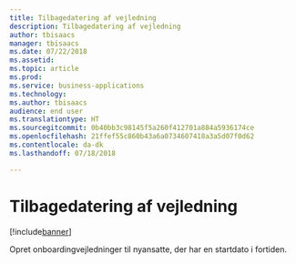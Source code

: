 ```yaml
---
title: Tilbagedatering af vejledning
description: Tilbagedatering af vejledning
author: tbisaacs
manager: tbisaacs
ms.date: 07/22/2018
ms.assetid: 
ms.topic: article
ms.prod: 
ms.service: business-applications
ms.technology: 
ms.author: tbisaacs
audience: end user
ms.translationtype: HT
ms.sourcegitcommit: 0b40bb3c98145f5a260f412701a884a5936174ce
ms.openlocfilehash: 21ffef55c860b43a6a0734607418a3a5d07f0d62
ms.contentlocale: da-dk
ms.lasthandoff: 07/18/2018

---
```

#  <a name="guide-backdating"></a>Tilbagedatering af vejledning

[!include[banner](../../../includes/banner.md)]

Opret onboardingvejledninger til nyansatte, der har en startdato i fortiden. 

